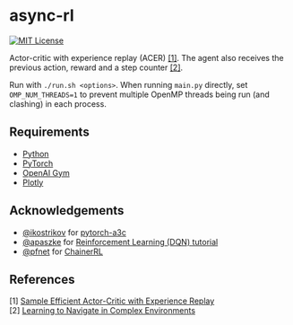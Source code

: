 async-rl
========
[![MIT License](https://img.shields.io/badge/license-MIT-blue.svg)](LICENSE.md)

Actor-critic with experience replay (ACER) [[1]](#references). The agent also receives the previous action, reward and a step counter [[2]](#references).

Run with `./run.sh <options>`. When running `main.py` directly, set `OMP_NUM_THREADS=1` to prevent multiple OpenMP threads being run (and clashing) in each process.

Requirements
------------

- [Python](https://www.python.org/)
- [PyTorch](http://pytorch.org/)
- [OpenAI Gym](https://gym.openai.com/)
- [Plotly](https://plot.ly/python/)

Acknowledgements
----------------

- [@ikostrikov](https://github.com/ikostrikov) for [pytorch-a3c](https://github.com/ikostrikov/pytorch-a3c)
- [@apaszke](https://github.com/apaszke) for [Reinforcement Learning (DQN) tutorial](http://pytorch.org/tutorials/intermediate/reinforcement_q_learning.html)
- [@pfnet](https://github.com/pfnet) for [ChainerRL](https://github.com/pfnet/chainerrl)


References
----------

[1] [Sample Efficient Actor-Critic with Experience Replay](https://arxiv.org/abs/1611.01224)  
[2] [Learning to Navigate in Complex Environments](https://arxiv.org/abs/1611.03673)  
